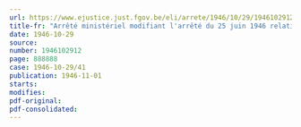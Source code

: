 ```yaml
---
url: https://www.ejustice.just.fgov.be/eli/arrete/1946/10/29/1946102912/justel
title-fr: "Arrêté ministériel modifiant l'arrêté du 25 juin 1946 relatif à la mobilisation des pommes de terre autres que hâtives de la récolte de 1946"
date: 1946-10-29
source:
number: 1946102912
page: 888888
case: 1946-10-29/41
publication: 1946-11-01
starts:
modifies:
pdf-original:
pdf-consolidated:
---
```


